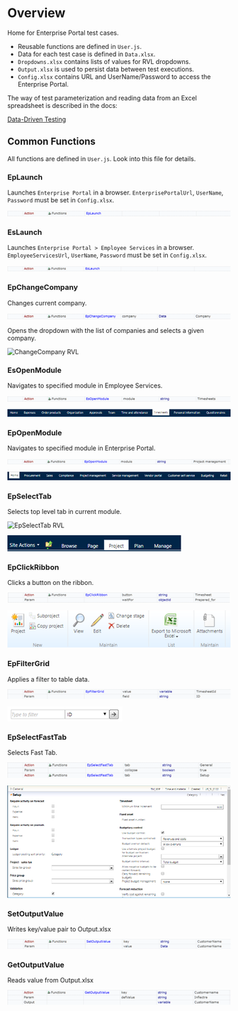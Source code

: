 # Overview

Home for Enterprise Portal test cases.

- Reusable functions are defined in `User.js`.
- Data for each test case is defined in `Data.xlsx`.
- `Dropdowns.xlsx` contains lists of values for RVL dropdowns.
- `Output.xlsx` is used to persist data between test executions.
- `Config.xlsx` contains URL and UserName/Password to access the Enterprise Portal.

The way of test parameterization and reading data from an Excel spreadsheet is described in the docs:

[Data-Driven Testing](https://rapisedoc.inflectra.com/Guide/ddt/)

## Common Functions

All functions are defined in `User.js`. Look into this file for details.

### EpLaunch

Launches `Enterprise Portal` in a browser. `EnterprisePortalUrl`, `UserName`, `Password` must be set in `Config.xlsx`.

![EpLaunch RVL](Media/EpLaunch.png)

### EsLaunch

Launches `Enterprise Portal > Employee Services` in a browser. `EmployeeServicesUrl`, `UserName`, `Password` must be set in `Config.xlsx`.

![EsLaunch RVL](Media/EsLaunch.png)

### EpChangeCompany

Changes current company.

![EpChangeCompany RVL](Media/EpChangeCompany.png)

Opens the dropdown with the list of companies and selects a given company.

![ChangeCompany RVL](Media/ChangeCompany.png)

### EsOpenModule

Navigates to specified module in Employee Services.

![EsOpenModule RVL](Media/EsOpenModule.png)

![OpenModuleEs RVL](Media/OpenModuleEs.png)

### EpOpenModule

Navigates to specified module in Enterprise Portal.

![EpOpenModule RVL](Media/EpOpenModule.png)

![OpenModuleEp RVL](Media/OpenModuleEp.png)

### EpSelectTab

Selects top level tab in current module.

![EpSelectTab RVL](Media/EpSelectTab.png)

![SelectTab RVL](Media/SelectTab.png)

### EpClickRibbon

Clicks a button on the ribbon.

![EpClickRibbon RVL](Media/EpClickRibbon.png)

![ClickRibbon RVL](Media/ClickRibbon.png)

### EpFilterGrid

Applies a filter to table data.

![EpFilterGrid RVL](Media/EpFilterGrid.png)

![FilterGrid RVL](Media/FilterGrid.png)

### EpSelectFastTab

Selects Fast Tab.

![EpSelectFastTab RVL](Media/EpSelectFastTab.png)

![SelectFastTab RVL](Media/SelectFastTab.png)

### SetOutputValue

Writes key/value pair to Output.xlsx

![SetOutputValue RVL](Media/SetOutputValue.png)

### GetOutputValue

Reads value from Output.xlsx

![GetOutputValue RVL](Media/GetOutputValue.png)

